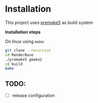 
# Installation
This project uses [premake5](https://github.com/premake/premake-core) as build system

**Installation steps**

On linux using `make`:

``` bash
git clone --recursive
cd RenderBase
./premake5 gmake2
cd build
make
```

## TODO:
- [ ] release configuration
